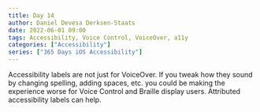 ```yaml
---
title: Day 14
author: Daniel Devesa Derksen-Staats
date: 2022-06-01 09:00
tags: Accessibility, Voice Control, VoiceOver, a11y
categories: ["Accessibility"]
series: ["365 Days iOS Accessibility"]
---
```


Accessibility labels are not just for VoiceOver. If you tweak how they sound by changing spelling, adding spaces, etc. you could be making the experience worse for Voice Control and Braille display users. Attributed accessibility labels can help.